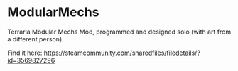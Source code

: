 # ModularMechs
Terraria Modular Mechs Mod, programmed and designed solo (with art from a different person).

Find it here: https://steamcommunity.com/sharedfiles/filedetails/?id=3569827296
